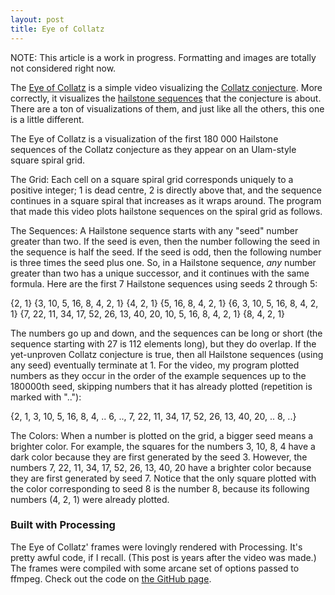 ```yaml
---
layout: post
title: Eye of Collatz
---
```


NOTE:  This article is a work in progress.  Formatting  and images are totally not considered right now.

The [Eye of Collatz](https://www.youtube.com/watch?v=sGi9pE2xP40) is a simple video visualizing the [Collatz conjecture](https://en.wikipedia.org/wiki/Collatz_conjecture).
More correctly, it visualizes the [hailstone sequences](http://mathworld.wolfram.com/HailstoneNumber.html) that the conjecture is about.
There are a ton of visualizations of them, and just like all the others, this one is a little different.

The Eye of Collatz is a visualization of the first 180 000 Hailstone sequences of the Collatz conjecture as they appear on an Ulam-style square spiral grid.

The Grid:
Each cell on a square spiral grid corresponds uniquely to a positive integer; 1 is dead centre, 2 is directly above that, and the sequence continues in a square spiral that increases as it wraps around.  The program that made this video plots hailstone sequences on the spiral grid as follows.

The Sequences:
A Hailstone sequence starts with any "seed" number greater than two.  If the seed is even, then the number following the seed in the sequence is half the seed.  If the seed is odd, then the following number is three times the seed plus one.  So, in a Hailstone sequence, *any* number greater than two has a unique successor, and it continues with the same formula.  Here are the first 7 Hailstone sequences using seeds 2 through 5:

{2, 1}
{3, 10, 5, 16, 8, 4, 2, 1}
{4, 2, 1}
{5, 16, 8, 4, 2, 1}
{6, 3, 10, 5, 16, 8, 4, 2, 1}
{7, 22, 11, 34, 17, 52, 26, 13, 40, 20, 10, 5, 16, 8, 4, 2, 1}
{8, 4, 2, 1}

The numbers go up and down, and the sequences can be long or short (the sequence starting with 27 is 112 elements long), but they do overlap.  If the yet-unproven Collatz conjecture is true, then all Hailstone sequences (using any seed) eventually terminate at 1.  For the video, my program plotted numbers as they occur in the order of the example sequences up to the 180000th seed, skipping numbers that it has already plotted (repetition is marked with ".."):

{2, 1, 3, 10, 5, 16, 8, 4, .. 6, .., 7, 22, 11, 34, 17, 52, 26, 13, 40, 20, .. 8, ..}

The Colors:
When a number is plotted on the grid, a bigger seed means a brighter color.  For example, the squares for the numbers 3, 10, 8, 4 have a dark color because they are first generated by the seed 3.  However, the numbers 7, 22, 11, 34, 17, 52, 26, 13, 40, 20 have a brighter color because they are first generated by seed 7.  Notice that the only square plotted with the color corresponding to seed 8 is the number 8, because its following numbers (4, 2, 1) were already plotted.

### Built with Processing

The Eye of Collatz' frames were lovingly rendered with Processing.  It's pretty awful code, if I recall.  (This post is years after the video was made.)  The frames were compiled with some arcane set of options passed to ffmpeg.  Check out the code on [the GitHub page](http://github.com/kdbanman/collzakk).
